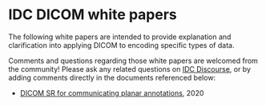 # IDC DICOM white papers

The following white papers are intended to provide explanation and clarification into applying DICOM to encoding specific types of data.

Comments and questions regarding those white papers are welcomed from the community! Please ask any related questions on [IDC Discourse](%20https://discourse.canceridc.dev/new-topic?title=Comment%20on%20IDC%20DICOM%20white%20paper%20title&category=data&tags=dicom), or by adding comments directly in the documents referenced below:

* [DICOM SR for communicating planar annotations](https://docs.google.com/document/d/1bR6m7foTCzofoZKeIRN5YreBrkjgMcBfNA7r9wXEGR4/edit?usp=sharing), 2020

